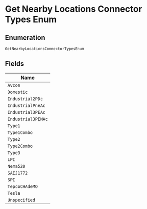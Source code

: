 
# Get Nearby Locations Connector Types Enum

## Enumeration

`GetNearbyLocationsConnectorTypesEnum`

## Fields

| Name |
|  --- |
| `Avcon` |
| `Domestic` |
| `Industrial2PDc` |
| `IndustrialPneAc` |
| `Industrial3PEAc` |
| `Industrial3PENAc` |
| `Type1` |
| `Type1Combo` |
| `Type2` |
| `Type2Combo` |
| `Type3` |
| `LPI` |
| `Nema520` |
| `SAEJ1772` |
| `SPI` |
| `TepcoCHAdeMO` |
| `Tesla` |
| `Unspecified` |

